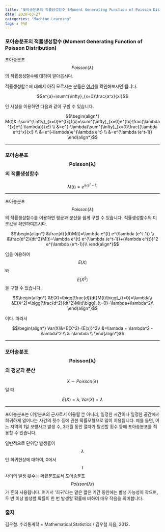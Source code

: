 ```yaml
---
title: "포아송분포의 적률생성함수 (Moment Generating Function of Poisson Distribution)"
date: 2020-03-27
categories: "Machine Learning"
tags : 한글
---
```

### 포아송분포의 적률생성함수 (Moment Generating Function of Poisson Distribution)

포아송분포 $$Poisson(\lambda)$$의 적률생성함수에 대하여 알아봅시다.

적률생성함수에 대해서 아직 모르시는 분들은 [여기]를 확인해보시면 됩니다.

[여기]: https://seungwooham.github.io/%ED%86%B5%EA%B3%84/%EC%A0%81%EB%A5%A0%EC%83%9D%EC%84%B1%ED%95%A8%EC%88%98_Moment_Generating_Function/

$$e^{a}=\sum^{\infty}_{x=0}\frac{a^x}{x!}$$

인 사실을 이용하면 다음과 같이 구할 수 있습니다.

$$\begin{align*}
M(t)&=\sum^{\infty}_{x=0}e^{tx}f(x)=\sum^{\infty}_{x=0}e^{tx}\frac{\lambda^{x}e^{-\lambda}}{x!} \\
&=e^{-\lambda}\sum^{\infty}_{x=0}\frac{(\lambda e^t)^x}{x!} \\
&=e^{-\lambda}e^{\lambda e^t} \\
&=e^{\lambda (e^t-1)}
\end{align*}$$

---
### 포아송분포 $$\mathbf{Poisson(\lambda)}$$의 적률생성함수
$$M(t)=e^{\lambda (e^t-1)}$$

---

포아송분포 $$Poisson(\lambda)$$의 적률생성함수를 이용하면 평균과 분산을 쉽게 구할 수 있습니다. 적률생성함수의 미분값을 확인하여봅시다.

$$\begin{align*}
&\frac{d}{dt}M(t)=\lambda e^{t} e^{\lambda (e^t-1)} \\
&\frac{d^2}{dt^2}M(t)=\lambda e^{t} e^{\lambda (e^t-1)}+(\lambda e^{t})^2 e^{\lambda (e^t-1)}\\
\end{align*}$$

임을 이용하여 $$E(X)$$와 $$E(X^2)$$을 구할 수 있습니다.

$$\begin{align*}
&E(X)=\bigg[\frac{d}{dt}M(t)\bigg]_{t=0}=\lambda\\
&E(X^2)=\bigg[\frac{d^2}{dt^2}M(t)\bigg]_{t=0}=\lambda+\lambda^2\\
\end{align*}$$

이다. 따라서

$$\begin{align*}
Var(X)&=E(X^2)-{E(x)}^2\\
&=\lambda + \lambda^2 - \lambda^2 \\
&=\lambda \\
\end{align*}$$

---
### 포아송분포 $$\mathbf{Poisson(\lambda)}$$의 평균과 분산
$$X \sim Poisson(\lambda)$$일 때

$$E(X)=\lambda, Var(X)=\lambda$$

---

포아송분포는 이항분포의 근사로서 이용될 뿐 아니라, 일정한 시간이나 일정한 공간에서 희귀하게 일어나는 사건의 횟수 등에 관한 확률모형으로 많이 이용됩니다. 예를 들면, 어느 지역의 1일 보행사고 발생 수, 3개월 동안 열차가 탈선할 횟수 등에 포아송분포를 적용할 수 있습니다.

일반적으로 단위당 발생률이 $$\lambda$$인 희귀현상에 대하여, 0에서 $$t$$ 사이의 발생 횟수는 확률분포로서 포아송분포 $$Poisson(\lambda t)$$가 흔히 사용됩니다. 여기서 '희귀'라는 말은 짧은 기간 동안에는 발생 가능성이 작으며, 두 번 이상 발생할 확률이 한 번 발생할 확률에 비하여 매우 작음을 의미합니다.

### 출처
김우철. 수리통계학 = Mathematical Statistics / 김우철 지음, 2012.

<script type="text/javascript" async
src="https://cdn.mathjax.org/mathjax/latest/MathJax.js?config=TeX-MML-AM_CHTML">
